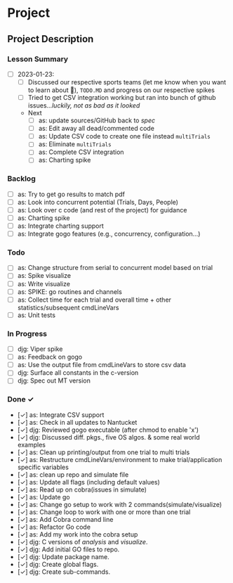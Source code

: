 # Project

## Project Description

### Lesson Summary

- [ ] 2023-01-23:
  - [ ] Discussed our respective sports teams (let me know when you want to learn about 🏒), `TODO.MD` and progress on our respective spikes
  - [ ] Tried to get CSV integration working but ran into bunch of github issues…*luckily, not as bad as it looked*
  - Next
    - [ ] as: update sources/GitHub back to *spec*
    - [ ] as: Edit away all dead/commented code
    - [ ] as: Update CSV code to create one file instead `multiTrials`
    - [ ] as: Eliminate `multiTrials`
    - [ ] as: Complete CSV integration
    - [ ] as: Charting spike

### Backlog

- [ ] as: Try to get go results to match pdf
- [ ] as: Look into concurrent potential (Trials, Days, People)
- [ ] as: Look over c code (and rest of the project) for guidance  
- [ ] as: Charting spike
- [ ] as: Integrate charting support
- [ ] as: Integrate gogo features (e.g., concurrency, configuration…)

### Todo

- [ ] as: Change structure from serial to concurrent model based on trial
- [ ] as: Spike visualize
- [ ] as: Write visualize
- [ ] as: SPIKE: go routines and channels
- [ ] as: Collect time for each trial and overall time + other statistics/subsequent cmdLineVars
- [ ] as: Unit tests

### In Progress

- [ ] djg: Viper spike
- [ ] as: Feedback on gogo
- [ ] as: Use the output file from cmdLineVars to store csv data
- [ ] djg: Surface all constants in the c-version  
- [ ] djg: Spec out MT version  

### Done ✓

- [✓] as: Integrate CSV support
- [✓] as: Check in all updates to Nantucket
- [✓] djg: Reviewed gogo executable (after chmod to enable 'x')
- [✓] djg: Discussed diff. pkgs., five OS algos. & some real world examples
- [✓] as: Clean up printing/output from one trial to multi trials
- [✓] as: Restructure cmdLineVars/environment to make trial/application specific variables
- [✓] as: clean up repo and simulate file
- [✓] as: Update all flags (including default values)
- [✓] as: Read up on cobra(issues in simulate)
- [✓] as: Update go
- [✓] as: Change go setup to work with 2 commands(simulate/visualize)
- [✓] as: Change loop to work with one or more than one trial
- [✓] as: Add Cobra command line
- [✓] as: Refactor Go code
- [✓] as: Add my work into the cobra setup  
- [✓] djg: C versions of *analysis* and *visualize*.  
- [✓] djg: Add initial GO files to repo.  
- [✓] djg: Update package name.  
- [✓] djg: Create global flags.  
- [✓] djg: Create sub-commands.  

